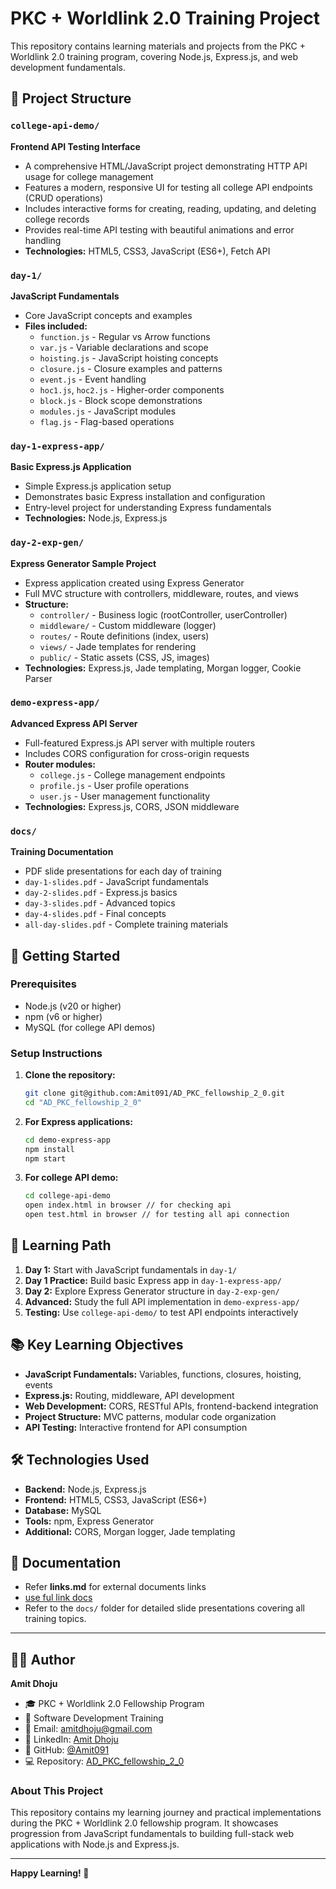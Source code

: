 # PKC + Worldlink 2.0 Training Project

This repository contains learning materials and projects from the PKC + Worldlink 2.0 training program, covering Node.js, Express.js, and web development fundamentals.

## 📁 Project Structure

### `college-api-demo/`
**Frontend API Testing Interface**
- A comprehensive HTML/JavaScript project demonstrating HTTP API usage for college management
- Features a modern, responsive UI for testing all college API endpoints (CRUD operations)
- Includes interactive forms for creating, reading, updating, and deleting college records
- Provides real-time API testing with beautiful animations and error handling
- **Technologies:** HTML5, CSS3, JavaScript (ES6+), Fetch API

### `day-1/`
**JavaScript Fundamentals**
- Core JavaScript concepts and examples
- **Files included:**
  - `function.js` - Regular vs Arrow functions
  - `var.js` - Variable declarations and scope
  - `hoisting.js` - JavaScript hoisting concepts
  - `closure.js` - Closure examples and patterns
  - `event.js` - Event handling
  - `hoc1.js`, `hoc2.js` - Higher-order components
  - `block.js` - Block scope demonstrations
  - `modules.js` - JavaScript modules
  - `flag.js` - Flag-based operations

### `day-1-express-app/`
**Basic Express.js Application**
- Simple Express.js application setup
- Demonstrates basic Express installation and configuration
- Entry-level project for understanding Express fundamentals
- **Technologies:** Node.js, Express.js

### `day-2-exp-gen/`
**Express Generator Sample Project**
- Express application created using Express Generator
- Full MVC structure with controllers, middleware, routes, and views
- **Structure:**
  - `controller/` - Business logic (rootController, userController)
  - `middleware/` - Custom middleware (logger)
  - `routes/` - Route definitions (index, users)
  - `views/` - Jade templates for rendering
  - `public/` - Static assets (CSS, JS, images)
- **Technologies:** Express.js, Jade templating, Morgan logger, Cookie Parser

### `demo-express-app/`
**Advanced Express API Server**
- Full-featured Express.js API server with multiple routers
- Includes CORS configuration for cross-origin requests
- **Router modules:**
  - `college.js` - College management endpoints
  - `profile.js` - User profile operations
  - `user.js` - User management functionality
- **Technologies:** Express.js, CORS, JSON middleware

### `docs/`
**Training Documentation**
- PDF slide presentations for each day of training
- `day-1-slides.pdf` - JavaScript fundamentals
- `day-2-slides.pdf` - Express.js basics
- `day-3-slides.pdf` - Advanced topics
- `day-4-slides.pdf` - Final concepts
- `all-day-slides.pdf` - Complete training materials

## 🚀 Getting Started

### Prerequisites
- Node.js (v20 or higher)
- npm (v6 or higher)
- MySQL (for college API demos)

### Setup Instructions

1. **Clone the repository:**
   ```bash
   git clone git@github.com:Amit091/AD_PKC_fellowship_2_0.git
   cd "AD_PKC_fellowship_2_0"
   ```

2. **For Express applications:**
   ```bash
   cd demo-express-app
   npm install
   npm start
   ```

3. **For college API demo:**
   ```bash
   cd college-api-demo
   open index.html in browser // for checking api
   open test.html in browser // for testing all api connection
   ```

## 🎯 Learning Path

1. **Day 1:** Start with JavaScript fundamentals in `day-1/`
2. **Day 1 Practice:** Build basic Express app in `day-1-express-app/`
3. **Day 2:** Explore Express Generator structure in `day-2-exp-gen/`
4. **Advanced:** Study the full API implementation in `demo-express-app/`
5. **Testing:** Use `college-api-demo/` to test API endpoints interactively

## 📚 Key Learning Objectives

- **JavaScript Fundamentals:** Variables, functions, closures, hoisting, events
- **Express.js:** Routing, middleware, API development
- **Web Development:** CORS, RESTful APIs, frontend-backend integration
- **Project Structure:** MVC patterns, modular code organization
- **API Testing:** Interactive frontend for API consumption

## 🛠️ Technologies Used

- **Backend:** Node.js, Express.js
- **Frontend:** HTML5, CSS3, JavaScript (ES6+)
- **Database:** MySQL
- **Tools:** npm, Express Generator
- **Additional:** CORS, Morgan logger, Jade templating

## 📖 Documentation

- Refer **links.md**  for external documents links
- [use ful link docs](./links.md)
- Refer to the `docs/` folder for detailed slide presentations covering all training topics.


---

## 👨‍💻 Author

**Amit Dhoju**
- 🎓 PKC + Worldlink 2.0 Fellowship Program
- 💼 Software Development Training
- 📧 Email: [amitdhoju@gmail.com](mailto:amitdhoju@gmail.com)
- 💼 LinkedIn: [Amit Dhoju](https://www.linkedin.com/in/amitdhoju/)
- 🔗 GitHub: [@Amit091](https://github.com/Amit091)
- 💻 Repository: [AD_PKC_fellowship_2_0](https://github.com/Amit091/AD_PKC_fellowship_2_0)

### About This Project
This repository contains my learning journey and practical implementations during the PKC + Worldlink 2.0 fellowship program. It showcases progression from JavaScript fundamentals to building full-stack web applications with Node.js and Express.js.

---

**Happy Learning! 🚀**
